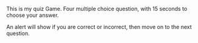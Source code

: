 
This is my quiz Game. Four multiple choice question, with 15 seconds to choose your answer.

An alert will show if you are correct or incorrect, then move on to the next question.
